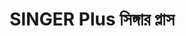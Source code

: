 ---
title: "SINGER Plus সিঙ্গার প্লাস"
url: /chauddagram/singer-plus-singgaar-plaas/
shop: electronics
---